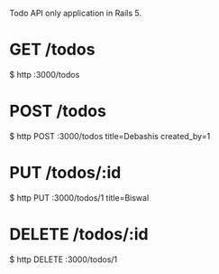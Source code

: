Todo API only application in Rails 5.



# GET /todos
$ http :3000/todos

# POST /todos
$ http POST :3000/todos title=Debashis created_by=1

# PUT /todos/:id
$ http PUT :3000/todos/1 title=Biswal

# DELETE /todos/:id
$ http DELETE :3000/todos/1

